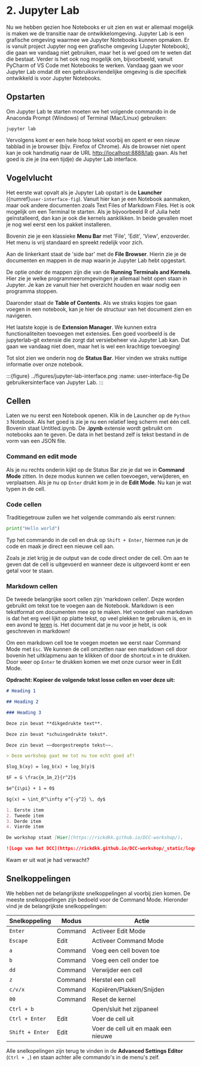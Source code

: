 # 2. Jupyter Lab

Nu we hebben gezien hoe Notebooks er uit zien en wat er allemaal mogelijk is maken we de transitie naar de ontwikkelomgeving.
Jupyter Lab is een grafische omgeving waarmee we Jupyter Notebooks kunnen opmaken. Er is vanuit project Jupyter nog een
grafische omgeving (Jupyter Notebook), die gaan we vandaag niet gebruiken, maar het is wel goed om te weten dat die 
bestaat. Verder is het ook nog mogelijk om, bijvoorbeeld, vanuit PyCharm of VS Code met Notebooks te werken. Vandaag gaan
we voor Jupyter Lab omdat dit een gebruiksvriendelijke omgeving is die specifiek ontwikkeld is voor Jupyter Notebooks.

## Opstarten

Om Jupyter Lab te starten moeten we het volgende commando in de Anaconda Prompt (Windows) of Terminal (Mac/Linux) gebruiken:

```shell
jupyter lab
```

Vervolgens komt er een hele hoop tekst voorbij en opent er een nieuw tabblad in je browser (bijv. Firefox of Chrome). 
Als de browser niet opent kan je ook handmatig naar de URL <http://localhost:8888/lab> gaan. Als het goed is zie je 
(na een tijdje) de Jupyter Lab interface.

## Vogelvlucht

Het eerste wat opvalt als je Jupyter Lab opstart is de **Launcher** ({numref}`user-interface-fig`). Vanuit hier kan je een Notebook
aanmaken, maar ook andere documenten zoals Text Files of Markdown Files. Het is ook mogelijk om een 
Terminal te starten. Als je bijvoorbeeld R of Julia hebt geïnstalleerd, dan kan je ook die kernels aanklikken.
In beide gevallen moet je nog wel eerst een los pakket installeren.

Bovenin zie je een klassieke **Menu Bar** met 'File', 'Edit', 'View', enzoverder. Het menu is vrij standaard en spreekt redelijk 
voor zich.

Aan de linkerkant staat de 'side bar' met de **File Browser**. Hierin zie je de documenten en mappen in de map waarin je Jupyter
Lab hebt opgestart. 

De optie onder de mappen zijn die van de **Running Terminals and Kernels**. Hier zie je welke programmeeromgevingen
je allemaal hebt open staan in Jupyter. Je kan ze vanuit hier het overzicht houden en waar nodig een programma stoppen.

Daaronder staat de **Table of Contents**. Als we straks kopjes toe gaan voegen in een notebook, kan je hier de structuur
van het document zien en navigeren.

Het laatste kopje is de **Extension Manager**. We kunnen extra functionaliteiten toevoegen met extensies. Een goed voorbeeld 
is de jupyterlab-git extensie die zorgt dat versiebeheer via Jupyter Lab kan. Dat gaan we vandaag niet doen, maar het is 
wel een krachtige toevoeging!

Tot slot zien we onderin nog de **Status Bar**. Hier vinden we straks nuttige informatie over onze notebook. 

:::{figure} ../figures/jupyter-lab-interface.png
:name: user-interface-fig
De gebruikersinterface van Jupyter Lab.
:::

## Cellen

Laten we nu eerst een Notebook openen. Klik in de Launcher op de `Python 3` Notebook. Als het goed is zie je nu een
relatief leeg scherm met één cell. Bovenin staat Untitled.ipynb. De **.ipynb** extensie wordt gebruikt om notebooks aan 
te geven. De data in het bestand zelf is tekst bestand in de vorm van een JSON file.

### Command en edit mode

Als je nu rechts onderin kijkt op de Status Bar zie je dat we in **Command Mode** zitten. In deze modus kunnen we cellen 
toevoegen, verwijderen, en verplaatsen. Als je nu op `Enter` drukt kom je in de **Edit Mode**. 
Nu kan je wat typen in de cell. 

### Code cellen
Traditiegetrouw zullen we het volgende commando als eerst runnen:

```python
print("Hello world")
```

Typ het commando in de cell en druk op `Shift + Enter`, hiermee run je de code en maak je direct een nieuwe cell aan.

Zoals je ziet krijg je de output van de code direct onder de cell. Om aan te geven dat de cell is uitgevoerd en wanneer
deze is uitgevoerd komt er een getal voor te staan.

### Markdown cellen

De tweede belangrijke soort cellen zijn 'markdown cellen'. Deze worden gebruikt om tekst toe te voegen aan de Notebook.
Markdown is een tekstformat om documenten mee op te maken. Het voordeel van markdown is dat het erg veel lijkt op platte
tekst, op veel plekken te gebruiken is, en in een avond te [leren](https://www.markdownguide.org/basic-syntax/) is.
Het document dat je nu voor je hebt, is ook geschreven in markdown!

Om een markdown cell toe te voegen moeten we eerst naar Command Mode met `Esc`. We kunnen de cell omzetten naar een markdown
cell door bovenin het uitklapmenu aan te klikken of door de shortcut `m` in te drukken. Door weer op `Enter` te drukken 
komen we met onze cursor weer in Edit Mode. 

**Opdracht: Kopieer de volgende tekst losse cellen en voer deze uit:**

```markdown
# Heading 1

## Heading 2

### Heading 3
```
```markdown
Deze zin bevat **dikgedrukte text**.

Deze zin bevat *schuingedrukte tekst*.

Deze zin bevat ~~doorgestreepte tekst~~.
```
```markdown
> Deze workshop gaat me tot nu toe echt goed af!
```
```markdown
$log_b(xy) = log_b(x) + log_b(y)$

$F = G \frac{m_1m_2}{r^2}$

$e^{i\pi} + 1 = 0$

$g(x) = \int_0^\infty e^{-y^2} \, dy$
```
```markdown
1. Eerste item
2. Tweede item
3. Derde item
4. Vierde item 
```
```markdown
De workshop staat [Hier](https://rickdkk.github.io/DCC-workshop/).

![Logo van het DCC](https://rickdkk.github.io/DCC-workshop/_static/logo_dcc.png)
```

Kwam er uit wat je had verwacht?

## Snelkoppelingen

We hebben net de belangrijkste snelkoppelingen al voorbij zien komen. De meeste snelkoppelingen zijn bedoeld voor de
Command Mode. Hieronder vind je de belangrijkste snelkoppelingen:

| Snelkoppeling   | Modus   | Actie                               |
|-----------------|---------|-------------------------------------|
 | `Enter`         | Command | Activeer Edit Mode                  |
| `Escape`        | Edit    | Activeer Command Mode               |
| `a`             | Command | Voeg een cell boven toe             |
| `b`             | Command | Voeg een cell onder toe             |
| `dd`            | Command | Verwijder een cell                  |
| `z`             | Command | Herstel een cell                    |
| `c/v/x`         | Command | Kopiëren/Plakken/Snijden            |
| `00`            | Command | Reset de kernel                     |
| `Ctrl + b`      |         | Open/sluit het zijpaneel            |
| `Ctrl + Enter`  | Edit    | Voer de cell uit                    |
| `Shift + Enter` | Edit    | Voer de cell uit en maak een nieuwe |


Alle snelkopelingen zijn terug te vinden in de **Advanced Settings Editor** (`Ctrl + ,`) en staan achter alle commando's
in de menu's zelf.
